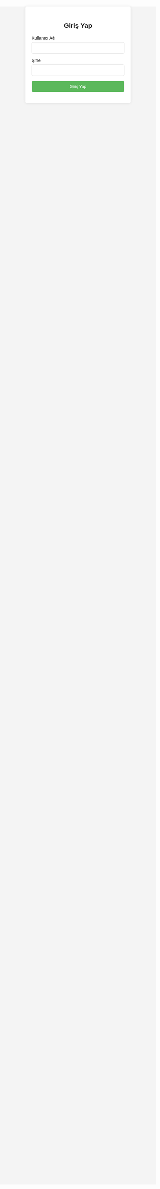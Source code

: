 <!DOCTYPE html>
<html lang="tr">
<head>
<meta charset="UTF-8">
<meta name="viewport" content="width=device-width, initial-scale=1.0">
<title>Giriş Sayfası</title>
<style>
  body {
    font-family: Arial, sans-serif;
    background-color: #f4f4f4;
    margin: 0;
    padding: 0;
  }
  .login-container {
    width: 300px;
    margin: 100px auto;
    background: #fff;
    padding: 20px;
    border-radius: 5px;
    box-shadow: 0 0 10px rgba(0, 0, 0, 0.1);
  }
  .login-container h2 {
    text-align: center;
    margin-bottom: 20px;
  }
  .form-group {
    margin-bottom: 15px;
  }
  .form-group label {
    display: block;
    margin-bottom: 5px;
  }
  .form-group input {
    width: 100%;
    padding: 10px;
    border: 1px solid #ddd;
    border-radius: 5px;
  }
  .form-group input[type="submit"] {
    background-color: #5cb85c;
    color: white;
    cursor: pointer;
  }
  .form-group input[type="submit"]:hover {
    background-color: #4cae4c;
  }
</style>
</head>
<body>
  <div class="login-container">
    <h2>Giriş Yap</h2>
    <form action="/login" method="post">
      <div class="form-group">
        <label for="username">Kullanıcı Adı</label>
        <input type="text" id="username" name="username" required>
      </div>
      <div class="form-group">
        <label for="password">Şifre</label>
        <input type="password" id="password" name="password" required>
      </div>
      <div class="form-group">
        <input type="submit" value="Giriş Yap">
      </div>
    </form>
  </div>
</body>
</html>
